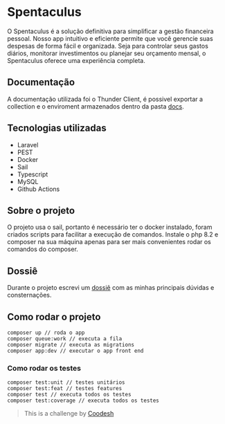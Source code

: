 <!-- [![Coverage Status](https://coveralls.io/repos/github/marcossaore/abborah/badge.svg)](https://coveralls.io/github/marcossaore/abborah) -->

# Spentaculus

O Spentaculus é a solução definitiva para simplificar a gestão financeira pessoal. Nosso app intuitivo e eficiente permite que você gerencie suas despesas de forma fácil e organizada. Seja para controlar seus gastos diários, monitorar investimentos ou planejar seu orçamento mensal, o Spentaculus oferece uma experiência completa.

## Documentação 

A documentação utilizada foi o Thunder Client, é possivel exportar a collection e o enviroment armazenados dentro da pasta [docs](docs).

## Tecnologias utilizadas

* Laravel
* PEST
* Docker
* Sail
* Typescript
* MySQL
* Github Actions

## Sobre o projeto

O projeto usa o sail, portanto é necessário ter o docker instalado, foram criados scripts para facilitar a execução de comandos. Instale o php 8.2 e composer na sua máquina apenas para ser mais convenientes rodar os comandos do composer.

## Dossiê

Durante o projeto escrevi um [dossiê](https://docs.google.com/document/d/1IqLXbV0MbzBIFeUwwAHYttYwkzqXoEcKBx23G5b8XJg/edit?usp=sharing) com as minhas principais dúvidas e consternações.

## Como rodar o projeto

    composer up // roda o app
    composer queue:work // executa a fila
    composer migrate // executa as migrations
    composer app:dev // executar o app front end

### Como rodar os testes

    composer test:unit // testes unitários
    composer test:feat // testes features
    composer test // executa todos os testes
    composer test:coverage // executa todos os testes


>  This is a challenge by [Coodesh](https://coodesh.com/)



